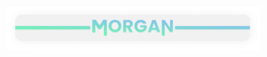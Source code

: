 [![Banner](./assets/Banner.png)](https://morganuk.ga)

<!--

<h1 align="center">Hello there! 👋</h1>

<p align="center">Welcome to my profile! Glad you're here. 🤗</p>

<p align="center">
	<img src="https://github-readme-stats.vercel.app/api?username=MorganWJones" />
</p>

<p align="center">
	<img src="https://img.shields.io/github/followers/MorganWJones?label=Follow" />
	<img src="https://img.shields.io/youtube/channel/subscribers/UCOQy316owDNY-D8q-Q5lttw" />
	<img src="https://img.shields.io/discord/891445488233103382" />
	<img src="https://gpvc.arturio.dev/MorganWJones" />
</p>

### A Few Things About Me:
- I'm Welsh 🏴
- I don't actually know Welsh 😕
- I'm a developer 🖥 (well, try)
- I like to design 🖌 (idk if it's good or not but hey-ho)
- I'm leaning Spanish 🇪 (and a bit of Welsh)

### My Favourite Projects
- [Database of Things](https://github.com/MorganWJones/database-of-things)
- [RubyCommands](https://github.com/MorganWJones/rubycommands)
- [My Dotfiles](https://github.com/MorganWJones/dotfiles) and [mscripts](https://github.com/MorganWJones/mscripts)
- [My Website](https://morganuk.ga) ([repo](https://github.com/MorganWJones/morganuk.ga))

### My Current Setup
- Arch Linux
- NeoVim
- Git

### Experience:
- [Type|Java]Script
	- Discord.js
	- Express.js
- Sveltekit
- (S)CSS
- A little bit of raw HTML
- Figma my beloved 🥰

### Things I am Learning/Would Like to Learn
- Rust
- Dart & Flutter
-->

